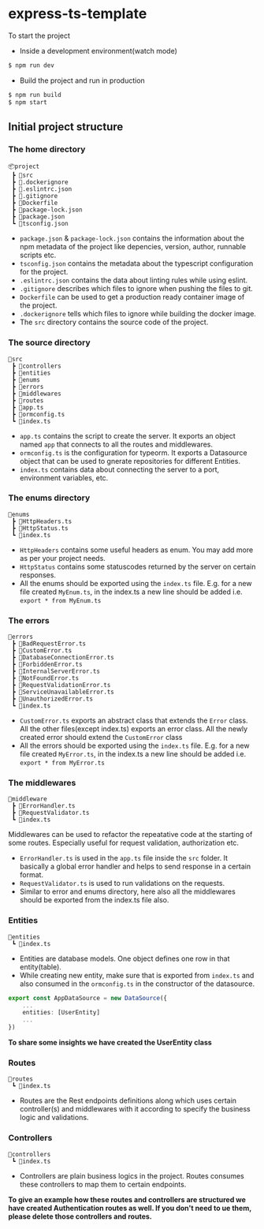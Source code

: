 # express-ts-template

To start the project
 - Inside a development environment(watch mode)
```sh
$ npm run dev
```
 - Build the project and run in production
```sh
$ npm run build
$ npm start
```


## Initial project structure

### The home directory
```
📦project
 ┣ 📂src
 ┣ 📜.dockerignore
 ┣ 📜.eslintrc.json
 ┣ 📜.gitignore
 ┣ 📜Dockerfile
 ┣ 📜package-lock.json
 ┣ 📜package.json
 ┗ 📜tsconfig.json
 ```
- `package.json` & `package-lock.json` contains the information about the npm metadata of the project like depencies, version, author, runnable scripts etc.
- `tsconfig.json` contains the metadata about the typescript configuration for the project.
- `.eslintrc.json` contains the data about linting rules while using eslint.
- `.gitignore` describes which files to ignore when pushing the files to git.
- `Dockerfile` can be used to get a production ready container image of the project.
- `.dockerignore` tells which files to ignore while building the docker image.
- The `src` directory contains the source code of the project.

### The source directory

```
📂src
 ┣ 📂controllers
 ┣ 📂entities
 ┣ 📂enums
 ┣ 📂errors
 ┣ 📂middlewares
 ┣ 📂routes
 ┣ 📜app.ts
 ┣ 📜ormconfig.ts
 ┗ 📜index.ts
```
- `app.ts` contains the script to create the server. It exports an object named `app` that connects to all the routes and middlewares.
- `ormconfig.ts` is the configuration for typeorm. It exports a Datasource object that can be used to gnerate repositories for different Entities.
- `index.ts` contains data about connecting the server to a port, environment variables, etc.

### The enums directory

```
📂enums
 ┣ 📜HttpHeaders.ts
 ┣ 📜HttpStatus.ts
 ┗ 📜index.ts
```
- `HttpHeaders` contains some useful headers as enum. You may add more as per your project needs.
- `HttpStatus` contains some statuscodes returned by the server on certain responses.
- All the enums should be exported using the `index.ts` file. E.g. for a new file created `MyEnum.ts`, in the index.ts a new line should be added i.e. `export * from MyEnum.ts`

### The errors
```
📂errors
 ┣ 📜BadRequestError.ts
 ┣ 📜CustomError.ts
 ┣ 📜DatabaseConnectionError.ts
 ┣ 📜ForbiddenError.ts
 ┣ 📜InternalServerError.ts
 ┣ 📜NotFoundError.ts
 ┣ 📜RequestValidationError.ts
 ┣ 📜ServiceUnavailableError.ts
 ┣ 📜UnauthorizedError.ts
 ┗ 📜index.ts
```
- `CustomError.ts` exports an abstract class that extends the `Error` class. All the other files(except index.ts) exports an error class. All the newly created error should extend the `CustomError` class
- All the errors should be exported using the `index.ts` file. E.g. for a new file created `MyError.ts`, in the index.ts a new line should be added i.e. `export * from MyError.ts`

### The middlewares
```
📂middleware
 ┣ 📜ErrorHandler.ts
 ┣ 📜RequestValidator.ts
 ┗ 📜index.ts
```
Middlewares can be used to refactor the repeatative code at the starting of some routes. Especially useful for request validation, authorization etc.
- `ErrorHandler.ts` is used in the `app.ts` file inside the `src` folder. It basically a global error handler and helps to send response in a certain format.
- `RequestValidator.ts` is used to run validations on the requests.
- Similar to error and enums directory, here also all the middlewares should be exported from the index.ts file also.

### Entities
```
📂entities
 ┗ 📜index.ts
```
- Entities are database models. One object defines one row in that entity(table).
- While creating new entity, make sure that is exported from `index.ts` and also consumed in the `ormconfig.ts` in the constructor of the datasource. 
```ts
export const AppDataSource = new DataSource({
    ...
    entities: [UserEntity]
    ...
})
```
**To share some insights we have created the UserEntity class**

### Routes
```
📂routes
 ┗ 📜index.ts
```
- Routes are the Rest endpoints definitions along which uses certain controller(s) and middlewares with it according to specify the business logic and validations.
### Controllers
```
📂controllers
 ┗ 📜index.ts
```
- Controllers are plain business logics in the project. Routes consumes these controllers to map them to certain endpoints.

**To give an example how these routes and controllers are structured we have created Authentication routes as well. If you don't need to ue them, please delete those controllers and routes.**
